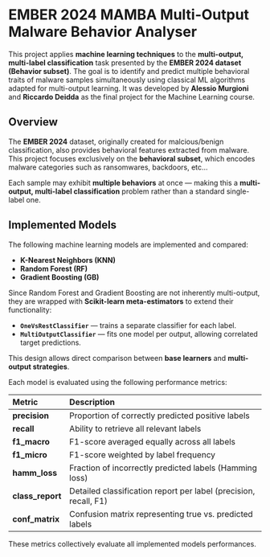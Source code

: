 # EMBER 2024 MAMBA Multi-Output Malware Behavior Analyser

This project applies **machine learning techniques** to the **multi-output, multi-label classification** task presented
by the **EMBER 2024 dataset (Behavior subset)**. The goal is to identify and predict multiple behavioral traits of malware samples simultaneously using classical ML
algorithms adapted for multi-output learning. It was developed by **Alessio Murgioni** and **Riccardo Deidda** as the final project for the Machine Learning course.

## Overview

The **EMBER 2024** dataset, originally created for malcious/benign classification, also provides behavioral features
extracted from malware. This project focuses exclusively on the **behavioral subset**, which encodes malware categories such as ransomwares,
backdoors, etc...

Each sample may exhibit **multiple behaviors** at once — making this a **multi-output, multi-label classification**
problem rather than a standard single-label one.

## Implemented Models

The following machine learning models are implemented and compared:

- **K-Nearest Neighbors (KNN)**
- **Random Forest (RF)**
- **Gradient Boosting (GB)**

Since Random Forest and Gradient Boosting are not inherently multi-output, they are wrapped with **Scikit-learn
meta-estimators** to extend their functionality:

- **`OneVsRestClassifier`** — trains a separate classifier for each label.
- **`MultiOutputClassifier`** — fits one model per output, allowing correlated target predictions.

This design allows direct comparison between **base learners** and **multi-output strategies**.

Each model is evaluated using the following performance metrics:

| Metric           | Description                                                      |
|:-----------------|:-----------------------------------------------------------------|
| **precision**    | Proportion of correctly predicted positive labels                |
| **recall**       | Ability to retrieve all relevant labels                          |
| **f1_macro**     | F1-score averaged equally across all labels                      |
| **f1_micro**     | F1-score weighted by label frequency                             |
| **hamm_loss**    | Fraction of incorrectly predicted labels (Hamming loss)          |
| **class_report** | Detailed classification report per label (precision, recall, F1) |
| **conf_matrix**  | Confusion matrix representing true vs. predicted labels          |

These metrics collectively evaluate all implemented models performances.
